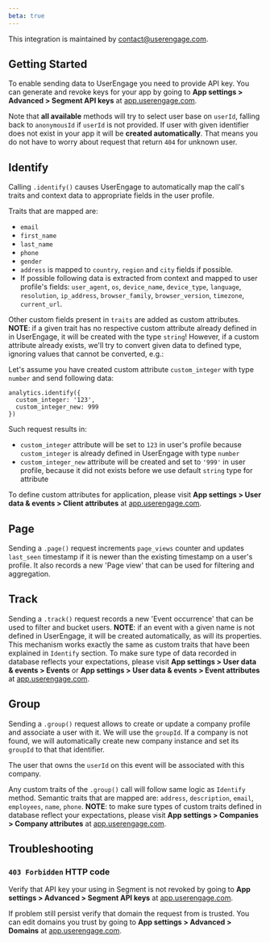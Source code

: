 ```yaml
---
beta: true
---
```


This integration is maintained by contact@userengage.com.

## Getting Started

To enable sending data to UserEngage you need to provide API key. You can generate and revoke keys for your app by going to **App settings > Advanced > Segment API keys** at [app.userengage.com](https://app.userengage.com).

Note that **all available** methods will try to select user base on `userId`, falling back to `anonymousId` if `userId` is not provided. If user with given identifier does not exist in your app it will be **created automatically**. That means you do not have to worry about request that return `404` for unknown user.

## Identify
Calling `.identify()` causes UserEngage to automatically map the call's traits and context data to appropriate fields in the user profile.

Traits that are mapped are:
 - `email`
 - `first_name`
 - `last_name`
 - `phone`
 - `gender`
 - `address` is mapped to `country`, `region` and `city` fields if possible.
 - If possible following data is extracted from context and mapped to user profile's fields: `user_agent`, `os`, `device_name`, `device_type`, `language`, `resolution`, `ip_address`, `browser_family`, `browser_version`, `timezone`, `current_url`.

Other custom fields present in `traits` are added as custom attributes. **NOTE**: if a given trait has no respective custom attribute already defined in in UserEngage, it will be created with the type `string`! However, if a custom attribute already exists, we'll try to convert given data to defined type, ignoring values that cannot be converted, e.g.:

Let's assume you have created custom attribute `custom_integer` with type `number` and send following data:

```
analytics.identify({
  custom_integer: '123',
  custom_integer_new: 999
})
```

Such request results in:

* `custom_integer` attribute will be set to `123` in user's profile because `custom_integer` is already defined in UserEngage with type `number`
* `custom_integer_new` attribute will be created and set to `'999'` in user profile, because it did not exists before we use default `string` type for attribute

To define custom attributes for application, please visit **App settings > User data & events > Client attributes** at [app.userengage.com](https://app.userengage.com).

## Page
Sending a `.page()` request increments `page_views` counter and updates `last_seen` timestamp if it is newer than the existing timestamp on a user's profile. It also records a new 'Page view' that can be used for filtering and aggregation.

## Track
Sending a `.track()` request records a new 'Event occurrence' that can be used to filter and bucket users. **NOTE**: if an event with a given name is not defined in UserEngage, it will be created automatically, as will its properties. This mechanism works exactly the same as custom traits that have been explained in `Identify` section. To make sure type of data recorded in database reflects your expectations, please visit **App settings > User data & events > Events** or **App settings > User data & events > Event attributes** at [app.userengage.com](https://app.userengage.com).

## Group
Sending a `.group()` request allows to create or update a company profile and associate a user with it. We will use the `groupId`. If a company is not found, we will automatically create new company instance and set its `groupId` to that that identifier.

The user that owns the `userId` on this event will be associated with this company.

Any custom traits of the `.group()` call will follow same logic as `Identify` method. Semantic traits that are mapped are: `address`, `description`, `email`, `employees`, `name`, `phone`. **NOTE**: to make sure types of custom traits defined in database reflect your expectations, please visit **App settings > Companies > Company attributes** at [app.userengage.com](https://app.userengage.com).

## Troubleshooting

### `403 Forbidden` HTTP code
Verify that API key your using in Segment is not revoked by going to **App settings > Advanced > Segment API keys** at [app.userengage.com](https://app.userengage.com).

If problem still persist verify that domain the request from is trusted. You can edit domains you trust by going to **App settings > Advanced > Domains** at [app.userengage.com](https://app.userengage.com).
